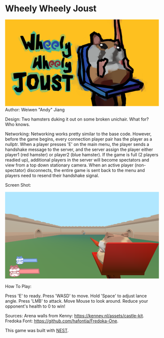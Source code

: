 # Wheely Wheely Joust
![Cover Image](cover.png)
Author: Weiwen "Andy" Jiang

Design: Two hamsters duking it out on some broken unichair. What for? Who knows.

Networking: Networking works pretty similar to the base code. However, before the game begins, every connection player pair has the player
as a nullptr. When a player presses 'E' on the main menu, the player sends a handshake message to the server, and the server assign the player either player1 (red hamster)
or player2 (blue hamster). If the game is full (2 players readied up), additional players in the server will become spectators and view from a top down stationary camera.
When an active player (non-spectator) disconnects, the entire game is sent back to the menu and players need to resend their handshake signal.

Screen Shot:

![Screen Shot](screenshot.png)

How To Play:

Press 'E' to ready.
Press 'WASD' to move.
Hold 'Space' to adjust lance angle.
Press 'LMB' to attack.
Move Mouse to look around.
Reduce your opponent's health to 0 to win!

Sources:
Arena walls from Kenny: https://kenney.nl/assets/castle-kit.
Fredoka Font: https://github.com/hafontia/Fredoka-One.

This game was built with [NEST](NEST.md).

